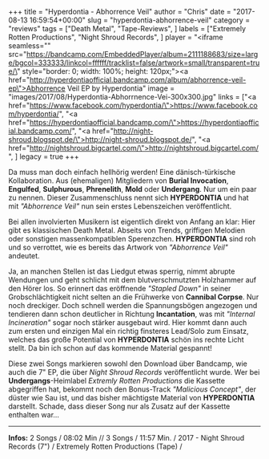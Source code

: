 +++
title = "Hyperdontia - Abhorrence Veil"
author = "Chris"
date = "2017-08-13 16:59:54+00:00"
slug = "hyperdontia-abhorrence-veil"
category = "reviews"
tags = ["Death Metal", "Tape-Reviews", ]
labels = ["Extremely Rotten Productions", "Night Shroud Records", ]
player = "<iframe seamless=\"\" src=\"https://bandcamp.com/EmbeddedPlayer/album=2111188683/size=large/bgcol=333333/linkcol=ffffff/tracklist=false/artwork=small/transparent=true/\" style=\"border: 0; width: 100%; height: 120px;\"><a href=\"http://hyperdontiaofficial.bandcamp.com/album/abhorrence-veil-ep\">Abhorrence Veil EP by Hyperdontia</a></iframe>"
image = "images/2017/08/Hyperdontia-Abhorrnence-Vei-300x300.jpg"
links = ["<a href=\"https://www.facebook.com/hyperdontia/\">https://www.facebook.com/hyperdontia/</a>", "<a href=\"https://hyperdontiaofficial.bandcamp.com/\">https://hyperdontiaofficial.bandcamp.com/</a>", "<a href=\"http://night-shroud.blogspot.de/\">http://night-shroud.blogspot.de/</a>", "<a href=\"http://nightshroud.bigcartel.com/\">http://nightshroud.bigcartel.com/</a>", ]
legacy = true
+++

Da muss man doch einfach hellhörig werden! Eine dänisch-türkische Kollaboration. Aus (ehemaligen) Mitgliedern von **Burial Invocation**, **Engulfed**, **Sulphurous**, **Phrenelith**, **Mold** oder **Undergang**. Nur um ein paar zu nennen. Dieser Zusammenschluss nennt sich **HYPERDONTIA** und hat mit _"Abhorrence Veil"_ nun sein erstes Lebenszeichen veröffentlicht.

Bei allen involvierten Musikern ist eigentlich direkt von Anfang an klar: Hier gibt es klassischen Death Metal. Abseits von Trends, griffigen Melodien oder sonstigen massenkompatiblen Sperenzchen. **HYPERDONTIA** sind roh und so verrottet, wie es bereits das Artwork von _"Abhorrence Veil"_ andeutet.

Ja, an manchen Stellen ist das Liedgut etwas sperrig, nimmt abrupte Wendungen und geht schlicht mit dem blutverschmutzten Holzhammer auf den Hörer los. So erinnert das eröffnende _"Stapled Down"_ in seiner Grobschlächtigkeit nicht selten an die Frühwerke von **Cannibal Corpse**. Nur noch dreckiger. Doch schnell werden die Spannungsbögen angezogen und tendieren dann schon deutlicher in Richtung **Incantation**, was mit _"Internal Incineration"_ sogar noch stärker ausgebaut wird.
Hier kommt dann auch zum ersten und einzigen Mal ein richtig finsteres Lead/Solo zum Einsatz, welches das große Potential von **HYPERDONTIA** schön ins rechte Licht stellt. Da bin ich schon auf das kommende Material gespannt!

Diese zwei Songs markieren sowohl den Download über Bandcamp, wie auch die 7" EP, die über _Night Shroud Records_ veröffentlicht wurde. Wer bei **Undergangs**-Heimlabel _Extremly Rotten Productions_ die Kassette abgegriffen hat, bekommt noch den Bonus-Track _"Malicious Concept"_, der düster wie Sau ist, und das bisher mächtigste Material von **HYPERDONTIA** darstellt. Schade, dass dieser Song nur als Zusatz auf der Kassette enthalten war...





---
**Infos:**
2 Songs / 08:02 Min // 3 Songs / 11:57 Min. / 
2017 - Night Shroud Records (7") / Extremely Rotten Productions (Tape) / 
